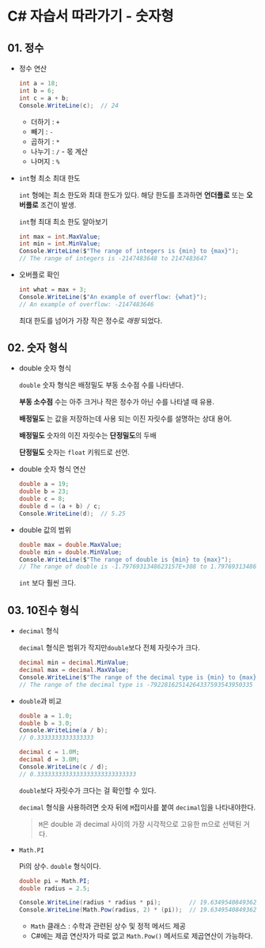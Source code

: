 # C# 자습서 따라가기 - 숫자형

## 01. 정수

- 정수 연산

  ```c#
  int a = 18;
  int b = 6;
  int c = a + b;
  Console.WriteLine(c);  // 24
  ```

  - 더하기 :  `+`
  - 빼기 : `-`
  - 곱하기 : `*`
  - 나누기 : `/` - 몫 계산
  - 나머지 : `%`

- `int`형 최소 최대 한도

  `int` 형에는 최소 한도와 최대 한도가 있다. 해당 한도를 초과하면 **언더플로** 또는 **오버플로** 조건이 발생.

  `int`형 최대 최소 한도 알아보기

  ```c#
  int max = int.MaxValue;
  int min = int.MinValue;
  Console.WriteLine($"The range of integers is {min} to {max}");
  // The range of integers is -2147483648 to 2147483647
  ```

- 오버플로 확인

  ```c#
  int what = max + 3;
  Console.WriteLine($"An example of overflow: {what}");
  // An example of overflow: -2147483646
  ```

  최대 한도를 넘어가 가장 작은 정수로 _래핑_ 되었다.

## 02. 숫자 형식

- double 숫자 형식

  `double` 숫자 형식은 배정밀도 부동 소수점 수를 나타낸다.

  **부동 소수점** 수는 아주 크거나 작은 정수가 아닌 수를 나타낼 때 유용.

  **배정밀도** 는 값을 저장하는데 사용 되는 이진 자릿수를 설명하는 상대 용어.

  **배정밀도** 숫자의 이진 자릿수는 **단정밀도**의 두배

  **단정밀도** 숫자는 `float` 키워드로 선언. 

- double 숫자 형식 연산

  ```c#
  double a = 19;
  double b = 23;
  double c = 8;
  double d = (a + b) / c;
  Console.WriteLine(d);  // 5.25
  ```

- double 값의 범위

  ```c#
  double max = double.MaxValue;
  double min = double.MinValue;
  Console.WriteLine($"The range of double is {min} to {max}");
  // The range of double is -1.7976931348623157E+308 to 1.7976931348623157E+308
  ```

  `int` 보다 훨씬 크다.



## 03. 10진수 형식

- `decimal` 형식

  `decimal` 형식은 범위가 작지만`double`보다 전체 자릿수가 크다.

  ```C#
  decimal min = decimal.MinValue;
  decimal max = decimal.MaxValue;
  Console.WriteLine($"The range of the decimal type is {min} to {max}");
  // The range of the decimal type is -79228162514264337593543950335 to 79228162514264337593543950335
  ```

- `double`과 비교

  ```c#
  double a = 1.0;
  double b = 3.0;
  Console.WriteLine(a / b);
  // 0.3333333333333333
  
  decimal c = 1.0M;
  decimal d = 3.0M;
  Console.WriteLine(c / d);
  // 0.3333333333333333333333333333
  ```

  `double`보다 자릿수가 크다는 걸 확인할 수 있다.

  `decimal` 형식을 사용하려면 숫자 뒤에 `M`접미사를 붙여 `decimal`임을 나타내야한다.

  >  `M`은 double 과 decimal 사이의 가장 시각적으로 고유한 m으로 선택된 거다.

- `Math.PI`

  Pi의 상수. `double` 형식이다.

  ```c#
  double pi = Math.PI;
  double radius = 2.5;
  
  Console.WriteLine(radius * radius * pi);        // 19.634954084936208
  Console.WriteLine(Math.Pow(radius, 2) * (pi));  // 19.634954084936208
  ```

  - `Math` 클래스 : 수학과 관련된 상수 및 정적 메서드 제공
  - C#에는 제곱 연산자가 따로 없고 `Math.Pow()` 메서드로 제곱연산이 가능하다.